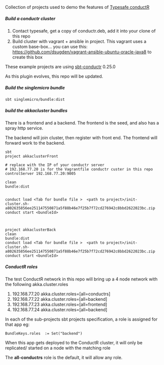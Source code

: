 Collection of projects used to demo the features of [Typesafe conductR](http://typesafe.com/products/conductr)


##### Build a conductr cluster 

1. Contact typesafe, get a copy of conductr.deb, add it into your clone of this repo
2. Build cluster with vagrant + ansible in project.  This vagrant uses a custom base-box... you can use this: https://github.com/dsugden/vagrant-ansible-ubuntu-oracle-java8 to create this box


These example projects are using [sbt-conductr](https://github.com/sbt/sbt-typesafe-conductr) 0.25.0

As this plugin evolves, this repo will be updated.


##### Build the **singlemicro** bundle


    sbt singlemicro/bundle:dist
    


##### build the akkacluster bundles

There is a frontend and a backend. The frontend is the seed, and also has a spray http service.

The backend will join cluster, then register with front end. The frontend will forward work to the backend.


    sbt
    project akkaclusterFront
    
    # replace with the IP of your conductr server
    # 192.168.77.20 is for the Vagrantfile conductr custer in this repo
    controlServer 192.168.77.20:9005
    
    clean
    bundle:dist
    
     
    conduct load <Tab for bundle file >  <path to project>/init-cluster.sh-a802635856ee251147550871a5f88b46e7f25b7f72cd276942c8bbd2622023bc.zip
    conduct start <bundleId>

    
    
    project akkaclusterBack
    clean
    bundle:dist
    conduct load <Tab for bundle file >  <path to project>/init-cluster.sh-a802635856ee251147550871a5f88b46e7f25b7f72cd276942c8bbd2622023bc.zip
    conduct start <bundleId>
    
    
##### ConductR roles

The test ConductR network in this repo will bring up a 4 node network with the following akka.cluster.roles

1. 192.168.77.20  akka.cluster.roles=[all=conductrs] 
2. 192.168.77.22  akka.cluster.roles=[all=backend]
3. 192.168.77.23  akka.cluster.roles=[all=frontend]
4. 192.168.77.24  akka.cluster.roles=[all=backend]
    
    
In each of the sub-projects sbt projects specification, a role is assigned for that app eg:


    BundleKeys.roles  := Set("backend")
    
    
When this app gets deployed to the ConductR cluster, it will only be replicated/ started on a node with the matching role
    

The **all-conductrs** role is the default, it will allow any role. 
    
    


    
    
    

